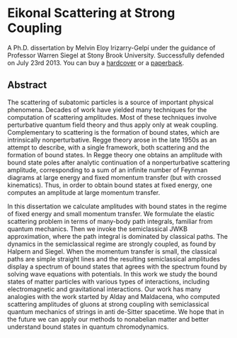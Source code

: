 # Eikonal Scattering at Strong Coupling

A Ph.D. dissertation by Melvin Eloy Irizarry-Gelpí under the guidance of Professor Warren Siegel at Stony Brook University. Successfully defended on July 23rd 2013. You can buy a [hardcover](http://www.lulu.com/shop/melvin-eloy-irizarry-gelp%C3%AD/eikonal-scattering-at-strong-coupling/hardcover/product-21174645.html) or a [paperback](http://www.lulu.com/shop/melvin-eloy-irizarry-gelp%C3%AD/eikonal-scattering-at-strong-coupling/paperback/product-21174648.html).

## Abstract

The scattering of subatomic particles is a source of important physical phenomena. Decades of work have yielded many techniques for the computation of scattering amplitudes. Most of these techniques involve perturbative quantum field theory and thus apply only at weak coupling. Complementary to scattering is the formation of bound states, which are intrinsically nonperturbative. Regge theory arose in the late 1950s as an attempt to describe, with a single framework, both scattering and the formation of bound states. In Regge theory one obtains an amplitude with bound state poles after analytic continuation of a nonperturbative scattering amplitude, corresponding to a sum of an infinite number of Feynman diagrams at large energy and fixed momentum transfer (but with crossed kinematics). Thus, in order to obtain bound states at fixed energy, one computes an amplitude at large momentum transfer.

In this dissertation we calculate amplitudes with bound states in the regime of fixed energy and small momentum transfer. We formulate the elastic scattering problem in terms of many-body path integrals, familiar from quantum mechanics. Then we invoke the semiclassical JWKB approximation, where the path integral is dominated by classical paths. The dynamics in the semiclassical regime are strongly coupled, as found by Halpern and Siegel. When the momentum transfer is small, the classical paths are simple straight lines and the resulting semiclassical amplitudes display a spectrum of bound states that agrees with the spectrum found by solving wave equations with potentials. In this work we study the bound states of matter particles with various types of interactions, including electromagnetic and gravitational interactions. Our work has many analogies with the work started by Alday and Maldacena, who computed scattering amplitudes of gluons at strong coupling with semiclassical quantum mechanics of strings in anti de-Sitter spacetime. We hope that in the future we can apply our methods to nonabelian matter and better understand bound states in quantum chromodynamics.